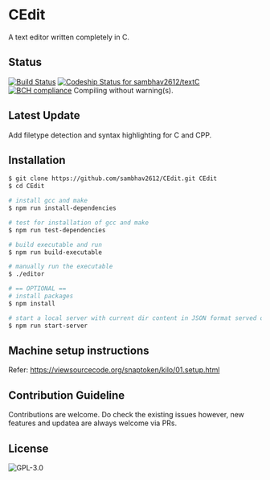 # CEdit

A text editor written completely in C.

## Status

[![Build Status](https://travis-ci.org/sambhav2612/textC.svg?branch=master)](https://travis-ci.org/sambhav2612/textC) [ ![Codeship Status for sambhav2612/textC](https://app.codeship.com/projects/dd04a380-f7c1-0135-594b-7af7195f2991/status?branch=master)](https://app.codeship.com/projects/277969) [![BCH compliance](https://bettercodehub.com/edge/badge/sambhav2612/textC?branch=master)](https://bettercodehub.com/)
Compiling without warning(s).

## Latest Update

Add filetype detection and syntax highlighting for C and CPP.

## Installation

```bash
$ git clone https://github.com/sambhav2612/CEdit.git CEdit
$ cd CEdit

# install gcc and make
$ npm run install-dependencies

# test for installation of gcc and make
$ npm run test-dependencies

# build executable and run
$ npm run build-executable

# manually run the executable
$ ./editor

# == OPTIONAL ==
# install packages 
$ npm install

# start a local server with current dir content in JSON format served online
$ npm run start-server
```

## Machine setup instructions

Refer: https://viewsourcecode.org/snaptoken/kilo/01.setup.html

## Contribution Guideline

Contributions are welcome. Do check the existing issues however, new features and updatea are always welcome via PRs.

## License

![GPL-3.0](http://200billionscandal.typepad.com/.a/6a00d83451da3169e20147e36f3e4a970b-800wi)
